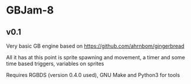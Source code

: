 # GBJam-8
 
## v0.1

Very basic GB engine based on https://github.com/ahrnbom/gingerbread

All it has at this point is sprite spawning and movement, a timer and some time based triggers, variables on sprites

Requires RGBDS (version 0.4.0 used), GNU Make and Python3 for tools
